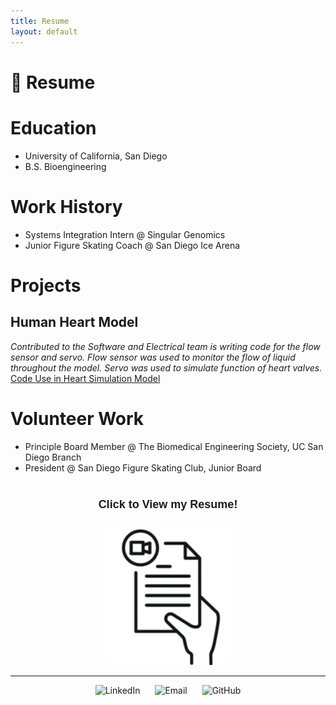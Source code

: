```yaml
---
title: Resume
layout: default
---
```


# 📑 Resume

# Education
- University of California, San Diego
- B.S. Bioengineering

# Work History
- Systems Integration Intern @ Singular Genomics
- Junior Figure Skating Coach @ San Diego Ice Arena

# Projects
## Human Heart Model
*Contributed to the Software and Electrical team is writing code for the flow sensor and servo. Flow sensor was used to monitor the flow of liquid throughout the model. Servo was used to simulate function of heart valves.*  
[Code Use in Heart Simulation Model](https://github.com/d3moore2002/UCSD_BMES_PT_2024-25_HeartSim/tree/main)

# Volunteer Work
- Principle Board Member @ The Biomedical Engineering Society, UC San Diego Branch
- President @ San Diego Figure Skating Club, Junior Board


<div style="margin-top: 40px;"></div>

<!-- Centered heading text -->
<p align="center" style="font-size: 18px; font-weight: bold; font-family: sans-serif;">
  Click to View my Resume!
</p>

<p align="center">
  <a href="[Resume](https://docs.google.com/document/d/1i-XlpN5kBP3-tBWreQZ9x5bZXbyFtDgoyNV8xLHVKbc/edit?tab=t.0)" target="_blank">
    <img src="docs/assets/Screenshot 2025-03-28 at 11.42.14 AM.png" alt="Click to Visit" width="200" style="border-radius: 10px;">
  </a>
</p>


<hr />

<p align="center">
  <a href="[https://www.linkedin.com/in/YOUR-LINK](https://www.linkedin.com/in/alisakunimoto/)" target="_blank" style="text-decoration: none;">
    <img src="https://cdn.jsdelivr.net/gh/devicons/devicon/icons/linkedin/linkedin-original.svg" 
         width="30" alt="LinkedIn" style="margin: 0 10px;" />
  </a>

  <a href="mailto:alisakunimoto@gmail.com" style="text-decoration: none;">
    <img src="https://upload.wikimedia.org/wikipedia/commons/4/4e/Gmail_Icon.png" 
         width="30" alt="Email" style="margin: 0 10px;" />
  </a>

  <a href="[https://github.com/your-username](https://github.com/ari-kuni)" target="_blank" style="text-decoration: none;">
    <img src="https://cdn.jsdelivr.net/gh/devicons/devicon/icons/github/github-original.svg" 
         width="30" alt="GitHub" style="margin: 0 10px;" />
  </a>
</p>
